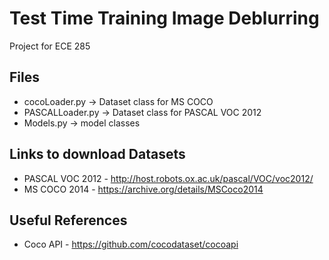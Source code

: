 # Test Time Training Image Deblurring
Project for ECE 285

## Files
- cocoLoader.py -> Dataset class for MS COCO
- PASCALLoader.py -> Dataset class for PASCAL VOC 2012
- Models.py -> model classes

## Links to download Datasets
- PASCAL VOC 2012 - http://host.robots.ox.ac.uk/pascal/VOC/voc2012/
- MS COCO 2014 - https://archive.org/details/MSCoco2014

## Useful References
- Coco API - https://github.com/cocodataset/cocoapi
